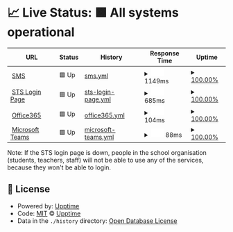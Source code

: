 # 📈 Live Status: <!--live status--> **🟩 All systems operational**

<!--start: status pages-->
<!-- This summary is generated by Upptime (https://github.com/upptime/upptime) -->
<!-- Do not edit this manually, your changes will be overwritten -->
<!-- prettier-ignore -->
| URL | Status | History | Response Time | Uptime |
| --- | ------ | ------- | ------------- | ------ |
| <img alt="" src="https://favicons.githubusercontent.com/sms.eursc.eu" height="13"> [SMS](https://sms.eursc.eu) | 🟩 Up | [sms.yml](https://github.com/gfs120/EE2Uptime/commits/HEAD/history/sms.yml) | <details><summary><img alt="Response time graph" src="./graphs/sms/response-time-week.png" height="20"> 1149ms</summary><br><a href="https://upptime.github.io/upptime/history/sms"><img alt="Response time 1160" src="https://img.shields.io/endpoint?url=https%3A%2F%2Fraw.githubusercontent.com%2Fgfs120%2FEE2Uptime%2FHEAD%2Fapi%2Fsms%2Fresponse-time.json"></a><br><a href="https://upptime.github.io/upptime/history/sms"><img alt="24-hour response time 1043" src="https://img.shields.io/endpoint?url=https%3A%2F%2Fraw.githubusercontent.com%2Fgfs120%2FEE2Uptime%2FHEAD%2Fapi%2Fsms%2Fresponse-time-day.json"></a><br><a href="https://upptime.github.io/upptime/history/sms"><img alt="7-day response time 1149" src="https://img.shields.io/endpoint?url=https%3A%2F%2Fraw.githubusercontent.com%2Fgfs120%2FEE2Uptime%2FHEAD%2Fapi%2Fsms%2Fresponse-time-week.json"></a><br><a href="https://upptime.github.io/upptime/history/sms"><img alt="30-day response time 1160" src="https://img.shields.io/endpoint?url=https%3A%2F%2Fraw.githubusercontent.com%2Fgfs120%2FEE2Uptime%2FHEAD%2Fapi%2Fsms%2Fresponse-time-month.json"></a><br><a href="https://upptime.github.io/upptime/history/sms"><img alt="1-year response time 1160" src="https://img.shields.io/endpoint?url=https%3A%2F%2Fraw.githubusercontent.com%2Fgfs120%2FEE2Uptime%2FHEAD%2Fapi%2Fsms%2Fresponse-time-year.json"></a></details> | <details><summary><a href="https://upptime.github.io/upptime/history/sms">100.00%</a></summary><a href="https://upptime.github.io/upptime/history/sms"><img alt="All-time uptime 100.00%" src="https://img.shields.io/endpoint?url=https%3A%2F%2Fraw.githubusercontent.com%2Fgfs120%2FEE2Uptime%2FHEAD%2Fapi%2Fsms%2Fuptime.json"></a><br><a href="https://upptime.github.io/upptime/history/sms"><img alt="24-hour uptime 100.00%" src="https://img.shields.io/endpoint?url=https%3A%2F%2Fraw.githubusercontent.com%2Fgfs120%2FEE2Uptime%2FHEAD%2Fapi%2Fsms%2Fuptime-day.json"></a><br><a href="https://upptime.github.io/upptime/history/sms"><img alt="7-day uptime 100.00%" src="https://img.shields.io/endpoint?url=https%3A%2F%2Fraw.githubusercontent.com%2Fgfs120%2FEE2Uptime%2FHEAD%2Fapi%2Fsms%2Fuptime-week.json"></a><br><a href="https://upptime.github.io/upptime/history/sms"><img alt="30-day uptime 100.00%" src="https://img.shields.io/endpoint?url=https%3A%2F%2Fraw.githubusercontent.com%2Fgfs120%2FEE2Uptime%2FHEAD%2Fapi%2Fsms%2Fuptime-month.json"></a><br><a href="https://upptime.github.io/upptime/history/sms"><img alt="1-year uptime 100.00%" src="https://img.shields.io/endpoint?url=https%3A%2F%2Fraw.githubusercontent.com%2Fgfs120%2FEE2Uptime%2FHEAD%2Fapi%2Fsms%2Fuptime-year.json"></a></details>
| <img alt="" src="https://favicons.githubusercontent.com/sts.eursc.eu" height="13"> [STS Login Page](https://sts.eursc.eu/adfs/ls/) | 🟩 Up | [sts-login-page.yml](https://github.com/gfs120/EE2Uptime/commits/HEAD/history/sts-login-page.yml) | <details><summary><img alt="Response time graph" src="./graphs/sts-login-page/response-time-week.png" height="20"> 685ms</summary><br><a href="https://upptime.github.io/upptime/history/sts-login-page"><img alt="Response time 1113" src="https://img.shields.io/endpoint?url=https%3A%2F%2Fraw.githubusercontent.com%2Fgfs120%2FEE2Uptime%2FHEAD%2Fapi%2Fsts-login-page%2Fresponse-time.json"></a><br><a href="https://upptime.github.io/upptime/history/sts-login-page"><img alt="24-hour response time 572" src="https://img.shields.io/endpoint?url=https%3A%2F%2Fraw.githubusercontent.com%2Fgfs120%2FEE2Uptime%2FHEAD%2Fapi%2Fsts-login-page%2Fresponse-time-day.json"></a><br><a href="https://upptime.github.io/upptime/history/sts-login-page"><img alt="7-day response time 685" src="https://img.shields.io/endpoint?url=https%3A%2F%2Fraw.githubusercontent.com%2Fgfs120%2FEE2Uptime%2FHEAD%2Fapi%2Fsts-login-page%2Fresponse-time-week.json"></a><br><a href="https://upptime.github.io/upptime/history/sts-login-page"><img alt="30-day response time 1113" src="https://img.shields.io/endpoint?url=https%3A%2F%2Fraw.githubusercontent.com%2Fgfs120%2FEE2Uptime%2FHEAD%2Fapi%2Fsts-login-page%2Fresponse-time-month.json"></a><br><a href="https://upptime.github.io/upptime/history/sts-login-page"><img alt="1-year response time 1113" src="https://img.shields.io/endpoint?url=https%3A%2F%2Fraw.githubusercontent.com%2Fgfs120%2FEE2Uptime%2FHEAD%2Fapi%2Fsts-login-page%2Fresponse-time-year.json"></a></details> | <details><summary><a href="https://upptime.github.io/upptime/history/sts-login-page">100.00%</a></summary><a href="https://upptime.github.io/upptime/history/sts-login-page"><img alt="All-time uptime 100.00%" src="https://img.shields.io/endpoint?url=https%3A%2F%2Fraw.githubusercontent.com%2Fgfs120%2FEE2Uptime%2FHEAD%2Fapi%2Fsts-login-page%2Fuptime.json"></a><br><a href="https://upptime.github.io/upptime/history/sts-login-page"><img alt="24-hour uptime 100.00%" src="https://img.shields.io/endpoint?url=https%3A%2F%2Fraw.githubusercontent.com%2Fgfs120%2FEE2Uptime%2FHEAD%2Fapi%2Fsts-login-page%2Fuptime-day.json"></a><br><a href="https://upptime.github.io/upptime/history/sts-login-page"><img alt="7-day uptime 100.00%" src="https://img.shields.io/endpoint?url=https%3A%2F%2Fraw.githubusercontent.com%2Fgfs120%2FEE2Uptime%2FHEAD%2Fapi%2Fsts-login-page%2Fuptime-week.json"></a><br><a href="https://upptime.github.io/upptime/history/sts-login-page"><img alt="30-day uptime 100.00%" src="https://img.shields.io/endpoint?url=https%3A%2F%2Fraw.githubusercontent.com%2Fgfs120%2FEE2Uptime%2FHEAD%2Fapi%2Fsts-login-page%2Fuptime-month.json"></a><br><a href="https://upptime.github.io/upptime/history/sts-login-page"><img alt="1-year uptime 100.00%" src="https://img.shields.io/endpoint?url=https%3A%2F%2Fraw.githubusercontent.com%2Fgfs120%2FEE2Uptime%2FHEAD%2Fapi%2Fsts-login-page%2Fuptime-year.json"></a></details>
| <img alt="" src="https://favicons.githubusercontent.com/www.office.com" height="13"> [Office365](https://www.office.com) | 🟩 Up | [office365.yml](https://github.com/gfs120/EE2Uptime/commits/HEAD/history/office365.yml) | <details><summary><img alt="Response time graph" src="./graphs/office365/response-time-week.png" height="20"> 104ms</summary><br><a href="https://upptime.github.io/upptime/history/office365"><img alt="Response time 96" src="https://img.shields.io/endpoint?url=https%3A%2F%2Fraw.githubusercontent.com%2Fgfs120%2FEE2Uptime%2FHEAD%2Fapi%2Foffice365%2Fresponse-time.json"></a><br><a href="https://upptime.github.io/upptime/history/office365"><img alt="24-hour response time 65" src="https://img.shields.io/endpoint?url=https%3A%2F%2Fraw.githubusercontent.com%2Fgfs120%2FEE2Uptime%2FHEAD%2Fapi%2Foffice365%2Fresponse-time-day.json"></a><br><a href="https://upptime.github.io/upptime/history/office365"><img alt="7-day response time 104" src="https://img.shields.io/endpoint?url=https%3A%2F%2Fraw.githubusercontent.com%2Fgfs120%2FEE2Uptime%2FHEAD%2Fapi%2Foffice365%2Fresponse-time-week.json"></a><br><a href="https://upptime.github.io/upptime/history/office365"><img alt="30-day response time 96" src="https://img.shields.io/endpoint?url=https%3A%2F%2Fraw.githubusercontent.com%2Fgfs120%2FEE2Uptime%2FHEAD%2Fapi%2Foffice365%2Fresponse-time-month.json"></a><br><a href="https://upptime.github.io/upptime/history/office365"><img alt="1-year response time 96" src="https://img.shields.io/endpoint?url=https%3A%2F%2Fraw.githubusercontent.com%2Fgfs120%2FEE2Uptime%2FHEAD%2Fapi%2Foffice365%2Fresponse-time-year.json"></a></details> | <details><summary><a href="https://upptime.github.io/upptime/history/office365">100.00%</a></summary><a href="https://upptime.github.io/upptime/history/office365"><img alt="All-time uptime 100.00%" src="https://img.shields.io/endpoint?url=https%3A%2F%2Fraw.githubusercontent.com%2Fgfs120%2FEE2Uptime%2FHEAD%2Fapi%2Foffice365%2Fuptime.json"></a><br><a href="https://upptime.github.io/upptime/history/office365"><img alt="24-hour uptime 100.00%" src="https://img.shields.io/endpoint?url=https%3A%2F%2Fraw.githubusercontent.com%2Fgfs120%2FEE2Uptime%2FHEAD%2Fapi%2Foffice365%2Fuptime-day.json"></a><br><a href="https://upptime.github.io/upptime/history/office365"><img alt="7-day uptime 100.00%" src="https://img.shields.io/endpoint?url=https%3A%2F%2Fraw.githubusercontent.com%2Fgfs120%2FEE2Uptime%2FHEAD%2Fapi%2Foffice365%2Fuptime-week.json"></a><br><a href="https://upptime.github.io/upptime/history/office365"><img alt="30-day uptime 100.00%" src="https://img.shields.io/endpoint?url=https%3A%2F%2Fraw.githubusercontent.com%2Fgfs120%2FEE2Uptime%2FHEAD%2Fapi%2Foffice365%2Fuptime-month.json"></a><br><a href="https://upptime.github.io/upptime/history/office365"><img alt="1-year uptime 100.00%" src="https://img.shields.io/endpoint?url=https%3A%2F%2Fraw.githubusercontent.com%2Fgfs120%2FEE2Uptime%2FHEAD%2Fapi%2Foffice365%2Fuptime-year.json"></a></details>
| <img alt="" src="https://favicons.githubusercontent.com/teams.microsoft.com" height="13"> [Microsoft Teams](https://teams.microsoft.com) | 🟩 Up | [microsoft-teams.yml](https://github.com/gfs120/EE2Uptime/commits/HEAD/history/microsoft-teams.yml) | <details><summary><img alt="Response time graph" src="./graphs/microsoft-teams/response-time-week.png" height="20"> 88ms</summary><br><a href="https://upptime.github.io/upptime/history/microsoft-teams"><img alt="Response time 88" src="https://img.shields.io/endpoint?url=https%3A%2F%2Fraw.githubusercontent.com%2Fgfs120%2FEE2Uptime%2FHEAD%2Fapi%2Fmicrosoft-teams%2Fresponse-time.json"></a><br><a href="https://upptime.github.io/upptime/history/microsoft-teams"><img alt="24-hour response time 88" src="https://img.shields.io/endpoint?url=https%3A%2F%2Fraw.githubusercontent.com%2Fgfs120%2FEE2Uptime%2FHEAD%2Fapi%2Fmicrosoft-teams%2Fresponse-time-day.json"></a><br><a href="https://upptime.github.io/upptime/history/microsoft-teams"><img alt="7-day response time 88" src="https://img.shields.io/endpoint?url=https%3A%2F%2Fraw.githubusercontent.com%2Fgfs120%2FEE2Uptime%2FHEAD%2Fapi%2Fmicrosoft-teams%2Fresponse-time-week.json"></a><br><a href="https://upptime.github.io/upptime/history/microsoft-teams"><img alt="30-day response time 88" src="https://img.shields.io/endpoint?url=https%3A%2F%2Fraw.githubusercontent.com%2Fgfs120%2FEE2Uptime%2FHEAD%2Fapi%2Fmicrosoft-teams%2Fresponse-time-month.json"></a><br><a href="https://upptime.github.io/upptime/history/microsoft-teams"><img alt="1-year response time 88" src="https://img.shields.io/endpoint?url=https%3A%2F%2Fraw.githubusercontent.com%2Fgfs120%2FEE2Uptime%2FHEAD%2Fapi%2Fmicrosoft-teams%2Fresponse-time-year.json"></a></details> | <details><summary><a href="https://upptime.github.io/upptime/history/microsoft-teams">100.00%</a></summary><a href="https://upptime.github.io/upptime/history/microsoft-teams"><img alt="All-time uptime 100.00%" src="https://img.shields.io/endpoint?url=https%3A%2F%2Fraw.githubusercontent.com%2Fgfs120%2FEE2Uptime%2FHEAD%2Fapi%2Fmicrosoft-teams%2Fuptime.json"></a><br><a href="https://upptime.github.io/upptime/history/microsoft-teams"><img alt="24-hour uptime 100.00%" src="https://img.shields.io/endpoint?url=https%3A%2F%2Fraw.githubusercontent.com%2Fgfs120%2FEE2Uptime%2FHEAD%2Fapi%2Fmicrosoft-teams%2Fuptime-day.json"></a><br><a href="https://upptime.github.io/upptime/history/microsoft-teams"><img alt="7-day uptime 100.00%" src="https://img.shields.io/endpoint?url=https%3A%2F%2Fraw.githubusercontent.com%2Fgfs120%2FEE2Uptime%2FHEAD%2Fapi%2Fmicrosoft-teams%2Fuptime-week.json"></a><br><a href="https://upptime.github.io/upptime/history/microsoft-teams"><img alt="30-day uptime 100.00%" src="https://img.shields.io/endpoint?url=https%3A%2F%2Fraw.githubusercontent.com%2Fgfs120%2FEE2Uptime%2FHEAD%2Fapi%2Fmicrosoft-teams%2Fuptime-month.json"></a><br><a href="https://upptime.github.io/upptime/history/microsoft-teams"><img alt="1-year uptime 100.00%" src="https://img.shields.io/endpoint?url=https%3A%2F%2Fraw.githubusercontent.com%2Fgfs120%2FEE2Uptime%2FHEAD%2Fapi%2Fmicrosoft-teams%2Fuptime-year.json"></a></details>

<!--end: status pages-->

Note: If the STS login page is down, people in the school organisation (students, teachers, staff) will not be able to use any of the services, because they won't be able to login.

## 📄 License

- Powered by: [Upptime](https://github.com/upptime/upptime)
- Code: [MIT](./LICENSE) © [Upptime](https://upptime.js.org)
- Data in the `./history` directory: [Open Database License](https://opendatacommons.org/licenses/odbl/1-0/)
